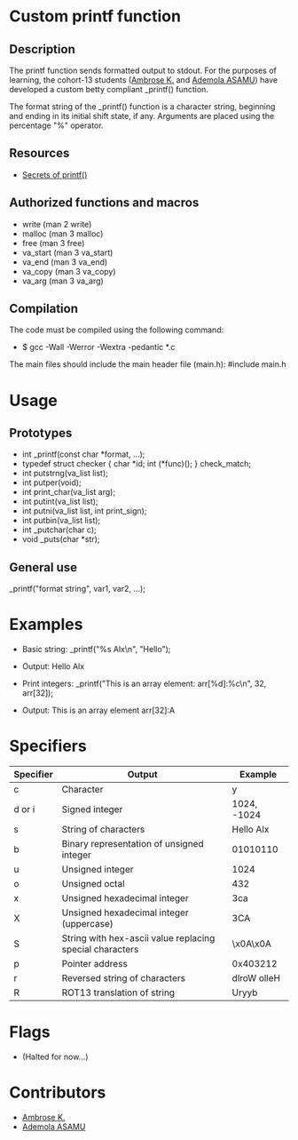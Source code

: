 # Custom printf function

## Description
The printf function sends formatted output to stdout. For the purposes of learning, the cohort-13 students ([Ambrose K.](https://github.com/Ambrosekol "Learn about Ambrose!") and [Ademola ASAMU](https://github.com/AdemolaAsamu "Learn about Ademola!")) have developed a custom betty compliant _printf() function.

The format string of the _printf() function is a character string, beginning and ending in its initial shift state, if any. Arguments are placed using the percentage "%" operator.

## Resources
- [Secrets of printf()](https://www.academia.edu/10297206/Secrets_of_printf_ "Learn more")


## Authorized functions and macros
- write (man 2 write)
- malloc (man 3 malloc)
- free (man 3 free)
- va_start (man 3 va_start)
- va_end (man 3 va_end)
- va_copy (man 3 va_copy)
- va_arg (man 3 va_arg)

## Compilation
The code must be compiled using the following command:

- $ gcc -Wall -Werror -Wextra -pedantic *.c

The main files should include the main header file (main.h): #include main.h

# Usage

## Prototypes

- int _printf(const char *format, ...);
- typedef struct checker
    {
	     char *id;
	     int (*func)();
    } check_match;
- int putstrng(va_list list);
- int putper(void);
- int print_char(va_list arg);
- int putint(va_list list);
- int putni(va_list list, int print_sign);
- int putbin(va_list list);
- int _putchar(char c);
- void _puts(char *str);

## General use

_printf("format string", var1, var2, ...);

# Examples
- Basic string: _printf("%s Alx\n", "Hello");
- Output: Hello Alx

- Print integers: _printf("This is an array element: arr[%d]:%c\n", 32, arr[32]);
- Output: This is an array element arr[32]:A

# Specifiers

| Specifier	    | Output    | Example   |
| ------------ | ------------ | ---------- |
| c	    | Character	    | y |
| d or i	| Signed integer	| 1024, -1024  |
| s	| String of characters	| Hello Alx |
| b	| Binary representation of unsigned integer	| 01010110 |
| u	| Unsigned integer	| 1024 |
| o	| Unsigned octal	| 432 |
| x	| Unsigned hexadecimal integer	| 3ca |
| X	| Unsigned hexadecimal integer (uppercase)	| 3CA |
| S	| String with hex-ascii value replacing special characters	| \x0A\x0A |
| p	| Pointer address	| 0x403212 |
| r	| Reversed string of characters	| dlroW olleH |
| R	| ROT13 translation of string	| Uryyb |

# Flags
- (Halted for now...)

# Contributors
- [Ambrose K.](https://github.com/Ambrosekol "Learn about Ambrose!")
- [Ademola ASAMU](https://github.com/AdemolaAsamu "Learn about Ademola!")